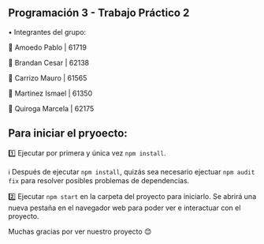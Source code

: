 ## Programación 3   -   Trabajo Práctico 2

•   Integrantes del grupo:

👤   Amoedo Pablo        |   61719

👤   Brandan Cesar       |   62138

👤   Carrizo Mauro       |   61565

👤   Martinez Ismael     |   61350

👤   Quiroga Marcela     |   62175

## Para iniciar el pryoecto:

1️⃣   Ejecutar por primera y única vez `npm install`.

ℹ     Después de ejecutar `npm install`, quizás sea necesario ejectuar `npm audit fix` para resolver posibles problemas de dependencias.

2️⃣   Ejecutar `npm start` en la carpeta del proyecto para iniciarlo. Se abrirá una nueva pestaña en el navegador web para poder ver e interactuar con el proyecto.

Muchas gracias por ver nuestro proyecto 😊
